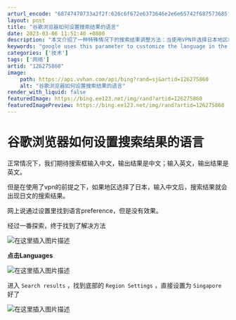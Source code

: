 ```yaml
---
arturl_encode: "68747470733a2f2f:626c6f672e6373646e2e6e65742f687573685f71756965742f:61727469636c652f64657461696c732f313236323735383630"
layout: post
title: "谷歌浏览器如何设置搜索结果的语言"
date: 2023-03-06 11:51:40 +0800
description: "本文介绍了一种特殊情况下的搜索结果调整方法：当使用VPN并选择日本地区时，输入中文搜索词汇却得到日文"
keywords: "google uses this parameter to customize the language in the search location,"
categories: ['技术']
tags: ['网络']
artid: "126275860"
image:
    path: https://api.vvhan.com/api/bing?rand=sj&artid=126275860
    alt: "谷歌浏览器如何设置搜索结果的语言"
render_with_liquid: false
featuredImage: https://bing.ee123.net/img/rand?artid=126275860
featuredImagePreview: https://bing.ee123.net/img/rand?artid=126275860
---
```


# 谷歌浏览器如何设置搜索结果的语言

正常情况下，我们期待搜索框输入中文，输出结果是中文；输入英文，输出结果是英文。

但是在使用了vpn的前提之下，如果地区选择了日本，输入中文后，搜索结果就会出现日文的搜索结果。

网上说通过设置里找到语言preference，但是没有效果。

经过一番探索，终于找到了解决方法
  
![在这里插入图片描述](https://i-blog.csdnimg.cn/blog_migrate/289dec920d4a018c551ba8ca40f6aace.png)

**点击Languages**
  
![在这里插入图片描述](https://i-blog.csdnimg.cn/blog_migrate/42f4df4ffbdde0a4435eb2cbf34791ad.png)

进入
`Search results`
，找到底部的
`Region Settings`
，直接设置为
`Singapore`
好了
  
![在这里插入图片描述](https://i-blog.csdnimg.cn/blog_migrate/eb7375630c1e088f8cbcb00b63319090.png)